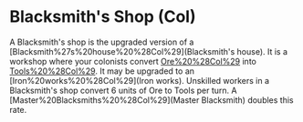 # Blacksmith's Shop (Col)

A Blacksmith's shop is the upgraded version of a [Blacksmith%27s%20house%20%28Col%29](Blacksmith's house). It is a workshop where your colonists convert [Ore%20%28Col%29](Ore) into [Tools%20%28Col%29](Tools). It may be upgraded to an [Iron%20works%20%28Col%29](Iron works).
Unskilled workers in a Blacksmith's shop convert 6 units of Ore to Tools per turn. A [Master%20Blacksmiths%20%28Col%29](Master Blacksmith) doubles this rate.